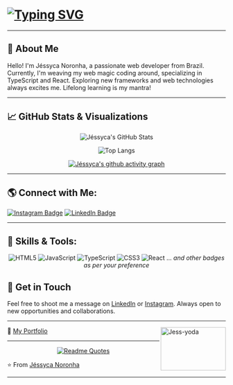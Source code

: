 #  [![Typing SVG](https://readme-typing-svg.demolab.com?font=Fira+Code&size=30&pause=500&color=F74C98&width=435&lines=%F0%9F%91%A9%F0%9F%8F%BE%E2%80%8D%F0%9F%92%BB++J%C3%A9ssyca+Noronha+;I'm+a+Software+Developer)](https://git.io/typing-svg)


---

## 🚀 About Me

Hello! I'm Jéssyca Noronha, a passionate web developer from Brazil. Currently, I'm weaving my web magic coding around, specializing in TypeScript and React. Exploring new frameworks and web technologies always excites me. Lifelong learning is my mantra!

---

## 📈 GitHub Stats & Visualizations

<div align="center">

![Jéssyca's GitHub Stats](https://github-readme-stats.vercel.app/api?username=jessycanoronha&show_icons=true&theme=dracula&include_all_commits=true&count_private=true)

![Top Langs](https://github-readme-stats.vercel.app/api/top-langs/?username=jessycanoronha&layout=compact&langs_count=7&theme=dracula)

[![Jéssyca's github activity graph](https://activity-graph.herokuapp.com/graph?username=jessycanoronha&theme=dracula)](https://github.com/jessycanoronha)

</div>

---

## 🌎 Connect with Me:

[![Instagram Badge](https://img.shields.io/badge/-Instagram-%23E4405F?style=flat-square&logo=instagram&logoColor=white)](https://www.instagram.com/jessycanoronhaa/)
[![LinkedIn Badge](https://img.shields.io/badge/-LinkedIn-%230077B5?style=flat-square&logo=linkedin&logoColor=white)](https://www.linkedin.com/in/jessyca-rozeene/)

---

## 💼 Skills & Tools:

<div align="center">

![HTML5](https://img.shields.io/badge/-HTML5-%23E34F26?style=flat-square&logo=html5)
![JavaScript](https://img.shields.io/badge/-JavaScript-%23323330?style=flat-square&logo=javascript)
![TypeScript](https://img.shields.io/badge/-TypeScript-%23007ACC?style=flat-square&logo=typescript)
![CSS3](https://img.shields.io/badge/-CSS3-%231572B6?style=flat-square&logo=css3)
![React](https://img.shields.io/badge/-React-%2320232a?style=flat-square&logo=react)
... _and other badges as per your preference_

</div>

## 💌 Get in Touch

Feel free to shoot me a message on [LinkedIn](https://www.linkedin.com/in/jessyca-rozeene/) or [Instagram](https://www.instagram.com/jessycanoronhaa/). Always open to new opportunities and collaborations.

---

💼 [My Portfolio](#)
  <img align="right" alt="Jess-yoda" width="150" height="100" src="https://media.giphy.com/media/akbme2WYZCNLW/giphy.gif">

---
<div align="center">
 
[![Readme Quotes](https://quotes-github-readme.vercel.app/api?type=horizontal&theme=dark)](https://github.com/piyushsuthar/github-readme-quotes)

</div>

⭐️ From [Jéssyca Noronha](https://github.com/Jessycanoronha)

---
